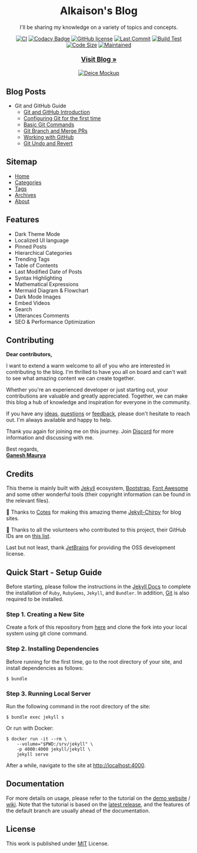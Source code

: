 <div align="center">

# Alkaison's Blog

I'll be sharing my knowledge on a variety of topics and concepts.

[![CI](https://github.com/alkaison/alkaison.github.io/actions/workflows/ci.yml/badge.svg)](https://github.com/alkaison/alkaison.github.io/actions/workflows/ci.yml "CI")
[![Codacy Badge](https://app.codacy.com/project/badge/Grade/4e556876a3c54d5e8f2d2857c4f43894 "Codacy Badge")](https://github.com/Alkaison/Alkaison.github.io/)
[![GitHub license](https://img.shields.io/github/license/alkaison/alkaison.github.io.svg)](https://github.com/alkaison/alkaison.github.io/blob/master/LICENSE "GitHub license")
[![Last Commit](https://img.shields.io/github/last-commit/Alkaison/Alkaison.github.io)](https://github.com/Alkaison/Alkaison.github.io)
[![Build Test](https://img.shields.io/github/actions/workflow/status/Alkaison/Alkaison.github.io/jekyll.yml)](https://github.com/Alkaison/Alkaison.github.io/)
[![Code Size](https://img.shields.io/github/languages/code-size/Alkaison/Alkaison.github.io)](https://github.com/Alkaison/Alkaison.github.io/)
[![Maintained](https://img.shields.io/badge/Maintained-Yes-green)](https://github.com/Alkaison/Alkaison.github.io/)

  <h4><a href="https://alkaison.github.io" style="font-size:17.5px; target="_blank" title="Alkaisons Blog">Visit Blog »</a></h4>
  <!-- Created from Site: https://responsivemockups.com/ -->
  <!-- Hosted at Site: https://postimages.org/ -->
  <!--  Image Background Remover: High Quality: https://remove.photos/remove-background ; https://www.erase.bg/upload -->
  
  [![Deice Mockup](https://i.postimg.cc/Wp7hPPVn/true2-Ig519z-Y4b-transformed.png)](https://alkaison.github.io/ "Blog Image")

</div>

## Blog Posts

- Git and GitHub Guide
  - [Git and GitHub Introduction](https://alkaison.github.io/posts/git-and-github-introduction/ "Git and GitHub Introduction")
  - [Configuring Git for the first time](https://alkaison.github.io/posts/configure-git-first-time/ "Configuring Git for the first time")
  - [Basic Git Commands](https://alkaison.github.io/posts/basic-git-commands/ "Basic Git Commands")
  - [Git Branch and Merge PRs](https://alkaison.github.io/posts/git-branching/ "Git Branch and Merge PRs")
  - [Working with GitHub](https://alkaison.github.io/posts/working-with-github/ "Working with GitHub")
  - [Git Undo and Revert](https://alkaison.github.io/posts/git-undo-and-revert/ "Git Undo and Revert")

## Sitemap

- [Home](https://alkaison.github.io/ "Home")
- [Categories](https://alkaison.github.io/categories/ "Categories")
- [Tags](https://alkaison.github.io/tags/ "Tags")
- [Archives](https://alkaison.github.io/archives/ "Archives")
- [About](https://alkaison.github.io/about/ "About")

## Features

- Dark Theme Mode
- Localized UI language
- Pinned Posts
- Hierarchical Categories
- Trending Tags
- Table of Contents
- Last Modified Date of Posts
- Syntax Highlighting
- Mathematical Expressions
- Mermaid Diagram & Flowchart
- Dark Mode Images
- Embed Videos
- Search
- Utterances Comments
- SEO & Performance Optimization

## Contributing

**Dear contributors,**

I want to extend a warm welcome to all of you who are interested in contributing to the blog. I'm thrilled to have you all on board and can't wait to see what amazing content we can create together.

Whether you're an experienced developer or just starting out, your contributions are valuable and greatly appreciated. Together, we can make this blog a hub of knowledge and inspiration for everyone in the community.

If you have any [ideas](https://github.com/Alkaison/Alkaison.github.io/issues/new?assignees=&labels=enhancement&template=feature_request.md "ideas"), [questions](https://github.com/Alkaison/Alkaison.github.io/issues/new?assignees=&labels=question&template=question.md "questions") or [feedback](https://github.com/Alkaison/Alkaison.github.io/issues/new "feedback"), please don't hesitate to reach out. I'm always available and happy to help.

Thank you again for joining me on this journey. Join [Discord](https://discord.gg/dF4PHxbHpA "Discord Server") for more information and discussing with me.

Best regards,<br>
[**Ganesh Maurya**](https://linkedin.com/in/alkaison "Ganesh Maurya")

## Credits

This theme is mainly built with [Jekyll](https://jekyllrb.com/ "Jekyll") ecosystem, [Bootstrap](https://getbootstrap.com/ "Bootstrap"), [Font Awesome](https://fontawesome.com/ "Font Awesome") and some other wonderful tools (their copyright information can be found in the relevant files).

:tada: Thanks to [Cotes](https://github.com/cotes2020 "Cotes") for making this amazing theme [Jekyll-Chirpy](https://github.com/cotes2020/jekyll-theme-chirpy/ "Jekyll-Chirpy") for blog sites.

:tada: Thanks to all the volunteers who contributed to this project, their GitHub IDs are on [this list](https://github.com/cotes2020/jekyll-theme-chirpy/graphs/contributors "All contributors").

Last but not least, thank [JetBrains](https://www.jetbrains.com/?from=jekyll-theme-chirpy/ "JetBrains") for providing the OSS development license.

## Quick Start - Setup Guide

Before starting, please follow the instructions in the [Jekyll Docs](https://jekyllrb.com/docs/installation/ "Jekyll Docs") to complete the installation of `Ruby`, `RubyGems`, `Jekyll`, and `Bundler`. In addition, [Git](https://git-scm.com/ "Git") is also required to be installed.

### Step 1. Creating a New Site

Create a fork of this repository from [here](https://github.com/Alkaison/Alkaison.github.io/fork "Fork") and clone the fork into your local system using git clone command.

### Step 2. Installing Dependencies

Before running for the first time, go to the root directory of your site, and install dependencies as follows:

```console
$ bundle
```

### Step 3. Running Local Server

Run the following command in the root directory of the site:

```console
$ bundle exec jekyll s
```

Or run with Docker:

```console
$ docker run -it --rm \
    --volume="$PWD:/srv/jekyll" \
    -p 4000:4000 jekyll/jekyll \
    jekyll serve
```

After a while, navigate to the site at <http://localhost:4000>.

## Documentation

For more details on usage, please refer to the tutorial on the [demo website](https://cotes2020.github.io/chirpy-demo/) / [wiki](https://github.com/cotes2020/jekyll-theme-chirpy/wiki). Note that the tutorial is based on the [latest release](https://github.com/cotes2020/jekyll-theme-chirpy/releases/latest), and the features of the default branch are usually ahead of the documentation.

## License

This work is published under [MIT](https://github.com/Alkaison/Alkaison.github.io/blob/main/LICENSE "MIT License") License.
